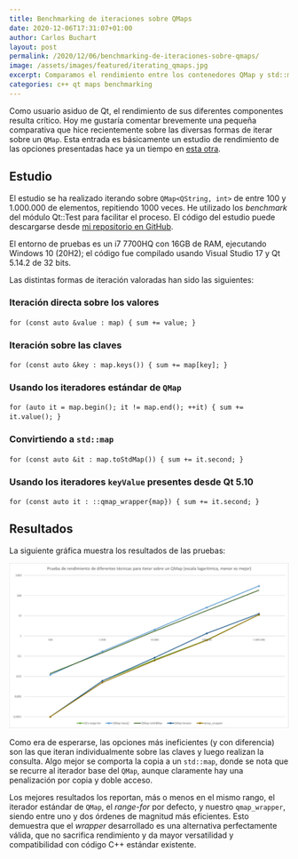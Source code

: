 ```yaml
---
title: Benchmarking de iteraciones sobre QMaps
date: 2020-12-06T17:31:07+01:00
author: Carlos Buchart
layout: post
permalink: /2020/12/06/benchmarking-de-iteraciones-sobre-qmaps/
image: /assets/images/featured/iterating_qmaps.jpg
excerpt: Comparamos el rendimiento entre los contenedores QMap y std::map.
categories: c++ qt maps benchmarking
---
```

Como usuario asiduo de Qt, el rendimiento de sus diferentes componentes resulta crítico. Hoy me gustaría comentar brevemente una pequeña comparativa que hice recientemente sobre las diversas formas de iterar sobre un `QMap`. Esta entrada es básicamente un estudio de rendimiento de las opciones presentadas hace ya un tiempo en [esta otra](/2020/04/26/iterando-sobre-qmaps/).

## Estudio

El estudio se ha realizado iterando sobre `QMap<QString, int>` de entre 100 y 1.000.000 de elementos, repitiendo 1000 veces. He utilizado los _benchmark_ del módulo Qt::Test para facilitar el proceso. El código del estudio puede descargarse desde [mi repositorio en GitHub](https://github.com/BlogHeaderFiles/SourceCode/tree/master/qmap_wrapper_benchmark).

El entorno de pruebas es un i7 7700HQ con 16GB de RAM, ejecutando Windows 10 (20H2); el código fue compilado usando Visual Studio 17 y Qt 5.14.2 de 32 bits.

Las distintas formas de iteración valoradas han sido las siguientes:

### Iteración directa sobre los valores

`for (const auto &value : map) { sum += value; }`

### Iteración sobre las claves

`for (const auto &key : map.keys()) { sum += map[key]; }`

### Usando los iteradores estándar de `QMap`

`for (auto it = map.begin(); it != map.end(); ++it) { sum += it.value(); }`

### Convirtiendo a `std::map`

`for (const auto &it : map.toStdMap()) { sum += it.second; }`

### Usando los iteradores `keyValue` presentes desde Qt 5.10

`for (const auto it : ::qmap_wrapper{map}) { sum += it.second; }`

## Resultados

La siguiente gráfica muestra los resultados de las pruebas:

![Benchmark QMap wrapper](/assets/images/benchmark_qmap_wrapper.jpg)

Como era de esperarse, las opciones más ineficientes (y con diferencia) son las que iteran individualmente sobre las claves y luego realizan la consulta. Algo mejor se comporta la copia a un `std::map`, donde se nota que se recurre al iterador base del `QMap`, aunque claramente hay una penalización por copia y doble acceso.

Los mejores resultados los reportan, más o menos en el mismo rango, el iterador estándar de `QMap`, el _range-for_ por defecto, y nuestro `qmap_wrapper`, siendo entre uno y dos órdenes de magnitud más eficientes. Esto demuestra que el _wrapper_ desarrollado es una alternativa perfectamente válida, que no sacrifica rendimiento y da mayor versatilidad y compatibilidad con código C++ estándar existente.
